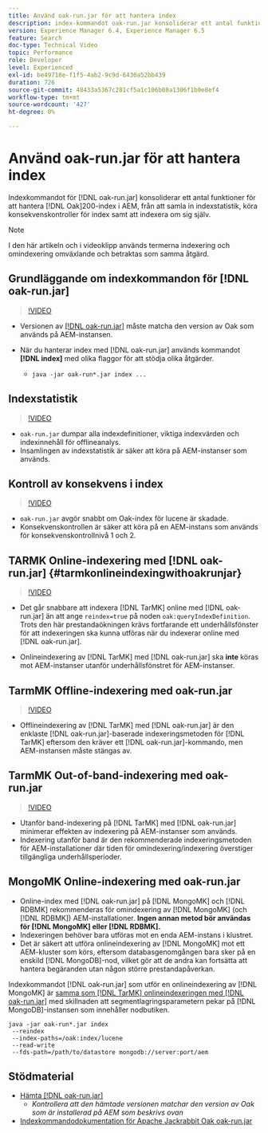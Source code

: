 ```yaml
---
title: Använd oak-run.jar för att hantera index
description: index-kommandot oak-run.jar konsoliderar ett antal funktioner för att hantera Oak-index i AEM, från att samla in indexstatistik, köra konsekvenskontroller av index samt att indexera om sig själv.
version: Experience Manager 6.4, Experience Manager 6.5
feature: Search
doc-type: Technical Video
topic: Performance
role: Developer
level: Experienced
exl-id: be49718e-f1f5-4ab2-9c9d-6430a52bb439
duration: 726
source-git-commit: 48433a5367c281cf5a1c106b08a1306f1b0e8ef4
workflow-type: tm+mt
source-wordcount: '427'
ht-degree: 0%

---
```


# Använd oak-run.jar för att hantera index

Indexkommandot för [!DNL oak-run.jar] konsoliderar ett antal funktioner för att hantera [!DNL Oak]200-index i AEM, från att samla in indexstatistik, köra konsekvenskontroller för index samt att indexera om sig själv.

>[!NOTE]
>
>I den här artikeln och i videoklipp används termerna indexering och omindexering omväxlande och betraktas som samma åtgärd.

## Grundläggande om indexkommandon för [!DNL oak-run.jar]

>[!VIDEO](https://video.tv.adobe.com/v/21475?quality=12&learn=on)

* Versionen av [[!DNL oak-run.jar]](https://repository.apache.org/service/local/artifact/maven/redirect?r=releases&amp;g=org.apache.jackrabbit&amp;a=oak-run&amp;v=1.8.0) måste matcha den version av Oak som används på AEM-instansen.
* När du hanterar index med [!DNL oak-run.jar] används kommandot **[!DNL index]** med olika flaggor för att stödja olika åtgärder.

   * `java -jar oak-run*.jar index ...`

## Indexstatistik

>[!VIDEO](https://video.tv.adobe.com/v/21477?quality=12&learn=on)

* `oak-run.jar` dumpar alla indexdefinitioner, viktiga indexvärden och indexinnehåll för offlineanalys.
* Insamlingen av indexstatistik är säker att köra på AEM-instanser som används.

## Kontroll av konsekvens i index

>[!VIDEO](https://video.tv.adobe.com/v/21476?quality=12&learn=on)

* `oak-run.jar` avgör snabbt om Oak-index för lucene är skadade.
* Konsekvenskontrollen är säker att köra på en AEM-instans som används för konsekvenskontrollnivå 1 och 2.

## TARMK Online-indexering med [!DNL oak-run.jar] {#tarmkonlineindexingwithoakrunjar}

>[!VIDEO](https://video.tv.adobe.com/v/21479?quality=12&learn=on)

* Det går snabbare att indexera [!DNL TarMK] online med [!DNL oak-run.jar] än att ange `reindex=true` på noden `oak:queryIndexDefinition`. Trots den här prestandaökningen krävs fortfarande ett underhållsfönster för att indexeringen ska kunna utföras när du indexerar online med [!DNL oak-run.jar].

* Onlineindexering av [!DNL TarMK] med [!DNL oak-run.jar] ska **inte** köras mot AEM-instanser utanför underhållsfönstret för AEM-instanser.

## TarmMK Offline-indexering med oak-run.jar

>[!VIDEO](https://video.tv.adobe.com/v/21478?quality=12&learn=on)

* Offlineindexering av [!DNL TarMK] med [!DNL oak-run.jar] är den enklaste [!DNL oak-run.jar]-baserade indexeringsmetoden för [!DNL TarMK] eftersom den kräver ett [!DNL oak-run.jar]-kommando, men AEM-instansen måste stängas av.

## TarmMK Out-of-band-indexering med oak-run.jar

>[!VIDEO](https://video.tv.adobe.com/v/21480?quality=12&learn=on)

* Utanför band-indexering på [!DNL TarMK] med [!DNL oak-run.jar] minimerar effekten av indexering på AEM-instanser som används.
* Indexering utanför band är den rekommenderade indexeringsmetoden för AEM-installationer där tiden för omindexering/indexering överstiger tillgängliga underhållsperioder.

## MongoMK Online-indexering med oak-run.jar

* Online-index med [!DNL oak-run.jar] på [!DNL MongoMK] och [!DNL RDBMK] rekommenderas för omindexering av [!DNL MongoMK] (och [!DNL RDBMK]) AEM-installationer. **Ingen annan metod bör användas för [!DNL MongoMK] eller [!DNL RDBMK].**
* Indexeringen behöver bara utföras mot en enda AEM-instans i klustret.
* Det är säkert att utföra onlineindexering av [!DNL MongoMK] mot ett AEM-kluster som körs, eftersom databasgenomgången bara sker på en enskild [!DNL MongoDB]-nod, vilket gör att de andra kan fortsätta att hantera begäranden utan någon större prestandapåverkan.

Indexkommandot [!DNL oak-run.jar] som utför en onlineindexering av [!DNL MongoMK] är [samma som  [!DNL TarMK] onlineindexeringen med  [!DNL oak-run.jar]](#tarmkonlineindexingwithoakrunjar) med skillnaden att segmentlagringsparametern pekar på [!DNL MongoDB]-instansen som innehåller nodbutiken.

```
java -jar oak-run*.jar index
 --reindex
 --index-paths=/oak:index/lucene
 --read-write
 --fds-path=/path/to/datastore mongodb://server:port/aem
```

## Stödmaterial

* [Hämta [!DNL oak-run.jar]](https://repository.apache.org/#nexus-search;gav~org.apache.jackrabbit~oak-run~~~~kw,versionexpand)
   * *Kontrollera att den hämtade versionen matchar den version av Oak som är installerad på AEM som beskrivs ovan*
* [Indexkommandodokumentation för Apache Jackrabbit Oak oak-run.jar](https://jackrabbit.apache.org/oak/docs/query/oak-run-indexing.html)
